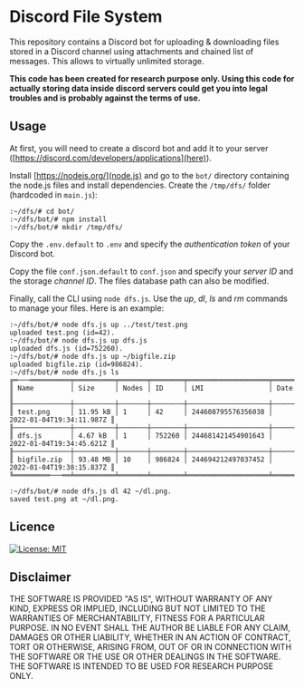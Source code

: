 # Discord File System

This repository contains a Discord bot for uploading & downloading files stored in a Discord channel using attachments and chained list of messages. 
This allows to virtually unlimited storage. 

**This code has been created for research purpose only. Using this code for actually storing data inside discord servers could get you into legal troubles and is probably against the terms of use.**

## Usage

At first, you will need to create a discord bot and add it to your server ([https://discord.com/developers/applications](here)). 

Install [https://nodejs.org/](node.js) and go to the `bot/` directory containing the node.js files and install dependencies. 
Create the `/tmp/dfs/` folder (hardcoded in `main.js`): 

```
:~/dfs/# cd bot/
:~/dfs/bot/# npm install
:~/dfs/bot/# mkdir /tmp/dfs/
```

Copy the `.env.default` to `.env` and specify the *authentication token* of your Discord bot.

Copy the file `conf.json.default` to `conf.json` and specify your *server ID* and the storage *channel ID*. The files database path can also be modified.


Finally, call the CLI using `node dfs.js`. Use the *up*, *dl*, *ls* and *rm* commands to manage your files. Here is an example:

```
:~/dfs/bot/# node dfs.js up ../test/test.png
uploaded test.png (id=42).
:~/dfs/bot/# node dfs.js up dfs.js 
uploaded dfs.js (id=752260).
:~/dfs/bot/# node dfs.js up ~/bigfile.zip 
uploaded bigfile.zip (id=986824).
:~/dfs/bot/# node dfs.js ls
╔═───══════════╤══════════╤═══════╤════════╤════════════════════╤══════════════════════════╗
║ Name         │ Size     │ Nodes │ ID     │ LMI                │ Date                     ║
╟──────────────┼──────────┼───────┼────────┼────────────────────┼──────────────────────────╢
║ test.png     │ 11.95 kB │ 1     │ 42     │ 244608795576356038 │ 2022-01-04T19:34:11.987Z ║
╟──────────────┼──────────┼───────┼────────┼────────────────────┼──────────────────────────╢
║ dfs.js       │ 4.67 kB  │ 1     │ 752260 │ 244681421454901643 │ 2022-01-04T19:34:45.621Z ║
╟──────────────┼──────────┼───────┼────────┼────────────────────┼──────────────────────────╢
║ bigfile.zip  │ 93.48 MB │ 10    │ 986824 │ 244694212497037452 │ 2022-01-04T19:38:15.837Z ║
╚═════════───══╧══════════╧═══════╧════════╧════════════════════╧══════════════════════════╝

:~/dfs/bot/# node dfs.js dl 42 ~/dl.png.
saved test.png at ~/dl.png.
```

## Licence

[![License: MIT](https://img.shields.io/badge/License-MIT-yellow.svg)](https://opensource.org/licenses/MIT)

## Disclaimer

THE SOFTWARE IS PROVIDED "AS IS", WITHOUT WARRANTY OF ANY KIND, EXPRESS OR IMPLIED, INCLUDING BUT NOT LIMITED TO THE WARRANTIES OF MERCHANTABILITY, FITNESS FOR A PARTICULAR PURPOSE. IN NO EVENT SHALL THE AUTHOR BE LIABLE FOR ANY CLAIM, DAMAGES OR OTHER LIABILITY, WHETHER IN AN ACTION OF CONTRACT, TORT OR OTHERWISE, ARISING FROM, OUT OF OR IN CONNECTION WITH THE SOFTWARE OR THE USE OR OTHER DEALINGS IN THE SOFTWARE.
THE SOFTWARE IS INTENDED TO BE USED FOR RESEARCH PURPOSE ONLY.

